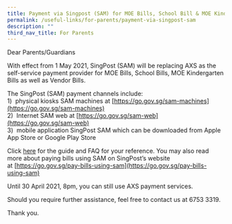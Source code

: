 ```yaml
---
title: Payment via Singpost (SAM) for MOE Bills, School Bill & MOE Kindergarten Bills
permalink: /useful-links/for-parents/payment-via-singpost-sam
description: ""
third_nav_title: For Parents
---
```

Dear Parents/Guardians

With effect from 1 May 2021, SingPost (SAM) will be replacing AXS as the self-service payment provider for MOE Bills, School Bills, MOE Kindergarten Bills as well as Vendor Bills.  

The SingPost (SAM) payment channels include: <br>
1)  physical kiosks SAM machines at [https://go.gov.sg/sam-machines](https://go.gov.sg/sam-machines) <br>
2)  Internet SAM web at [https://go.gov.sg/sam-web](https://go.gov.sg/sam-web) <br>
3)  mobile application SingPost SAM which can be downloaded from Apple App Store or Google Play Store

Click [here](/files/Printed%20Guide%20final.pdf) for the guide and FAQ for your reference. You may also read more about paying bills using SAM on SingPost’s website at [https://go.gov.sg/pay-bills-using-sam](https://go.gov.sg/pay-bills-using-sam)

Until 30 April 2021, 8pm, you can still use AXS payment services.  

Should you require further assistance, feel free to contact us at 6753 3319.

Thank you.